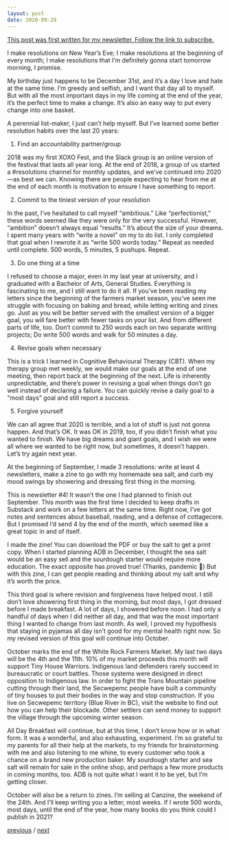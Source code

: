```yaml
---
layout: post
date: 2020-09-29
---
```


[This post was first written for my newsletter. Follow the link to subscribe.](https://jessdriscoll.substack.com/p/hold-it-focus-hoping-take-me-back)

I make resolutions on New Year’s Eve; I make resolutions at the beginning of every month; I make resolutions that I’m definitely gonna start tomorrow morning, I promise.

My birthday just happens to be December 31st, and it’s a day I love and hate at the same time. I’m greedy and selfish, and I want that day all to myself. But with all the most important days in my life coming at the end of the year, it’s the perfect time to make a change. It’s also an easy way to put every change into one basket.

A perennial list-maker, I just can’t help myself. But I’ve learned some better resolution habits over the last 20 years:

1. Find an accountability partner/group

2018 was my first XOXO Fest, and the Slack group is an online version of the festival that lasts all year long. At the end of 2018, a group of us started a #resolutions channel for monthly updates, and we’ve continued into 2020—as best we can. Knowing there are people expecting to hear from me at the end of each month is motivation to ensure I have something to report.

2. Commit to the tiniest version of your resolution

In the past, I’ve hesitated to call myself “ambitious.” Like “perfectionist,” these words seemed like they were only for the very successful. However, “ambition” doesn’t always equal “results.” It’s about the size of your dreams. I spent many years with “write a novel” on my to do list. I only completed that goal when I rewrote it as “write 500 words today.” Repeat as needed until complete. 500 words, 5 minutes, 5 pushups. Repeat.

3. Do one thing at a time

I refused to choose a major, even in my last year at university, and I graduated with a Bachelor of Arts, General Studies. Everything is fascinating to me, and I still want to do it all. If you’ve been reading my letters since the beginning of the farmers market season, you’ve seen me struggle with focusing on baking and bread, while letting writing and zines go. Just as you will be better served with the smallest version of a bigger goal, you will fare better with fewer tasks on your list. And from different parts of life, too. Don’t commit to 250 words each on two separate writing projects; Do write 500 words and walk for 50 minutes a day.

4. Revise goals when necessary

This is a trick I learned in Cognitive Behavioural Therapy (CBT). When my therapy group met weekly, we would make our goals at the end of one meeting, then report back at the beginning of the next. Life is inherently unpredictable, and there’s power in revising a goal when things don’t go well instead of declaring a failure. You can quickly revise a daily goal to a “most days” goal and still report a success.

5. Forgive yourself

We can all agree that 2020 is terrible, and a lot of stuff is just not gonna happen. And that’s OK. It was OK in 2019, too, if you didn’t finish what you wanted to finish. We have big dreams and giant goals, and I wish we were all where we wanted to be right now, but sometimes, it doesn’t happen. Let’s try again next year. 

At the beginning of September, I made 3 resolutions: write at least 4 newsletters, make a zine to go with my homemade sea salt, and curb my mood swings by showering and dressing first thing in the morning.

This is newsletter #4! It wasn’t the one I had planned to finish out September. This month was the first time I decided to keep drafts in Substack and work on a few letters at the same time. Right now, I’ve got notes and sentences about baseball, reading, and a defense of cottagecore. But I promised I’d send 4 by the end of the month, which seemed like a great topic in and of itself.

I made the zine! You can download the PDF or buy the salt to get a print copy. When I started planning ADB in December, I thought the sea salt would be an easy sell and the sourdough starter would require more education. The exact opposite has proved true! (Thanks, pandemic 👏) But with this zine, I can get people reading and thinking about my salt and why it’s worth the price.

This third goal is where revision and forgiveness have helped most. I still don’t love showering first thing in the morning, but most days, I got dressed before I made breakfast. A lot of days, I showered before noon. I had only a handful of days when I did neither all day, and that was the most important thing I wanted to change from last month. As well, I proved my hypothesis that staying in pyjamas all day isn’t good for my mental health right now. So my revised version of this goal will continue into October.

October marks the end of the White Rock Farmers Market. My last two days will be the 4th and the 11th. 10% of my market proceeds this month will support Tiny House Warriors. Indigenous land defenders rarely succeed in bureaucratic or court battles. Those systems were designed in direct opposition to Indigenous law. In order to fight the Trans Mountain pipeline cutting through their land, the Secwepemc people have built a community of tiny houses to put their bodies in the way and stop construction. If you live on Secwepemc territory (Blue River in BC), visit the website to find out how you can help their blockade. Other settlers can send money to support the village through the upcoming winter season.

All Day Breakfast will continue, but at this time, I don’t know how or in what form. It was a wonderful, and also exhausting, experiment. I’m so grateful to my parents for all their help at the markets, to my friends for brainstorming with me and also listening to me whine, to every customer who took a chance on a brand new production baker. My sourdough starter and sea salt will remain for sale in the online shop, and perhaps a few more products in coming months, too. ADB is not quite what I want it to be yet, but I’m getting closer.

October will also be a return to zines. I’m selling at Canzine, the weekend of the 24th. And I’ll keep writing you a letter, most weeks. If I wrote 500 words, most days, until the end of the year, how many books do you think could I publish in 2021?

<a href="{{page.previous.url}}">previous</a> / <a href="{{page.next.url}}">next</a>

